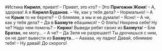 #Истина
**Кирилл**, привет! – Привет, это кто? – Это **Пригожин Женя**! – А, здорова! А я **Кирилл Буданов**. – Че, как у тебя дела? – Нормально! – А че **Крым** то не берете? – О бляяяяя, а мы и не думали! – Ясно! – А че, как у тебя дела? – Да в **Бахмуте** ебашимся! – О блять! Нихрена себе! Ну че? Надо чем помочь? – **Кирюх**! Выведи ребят своих из **Бахмута**! – Бля **Братан**, не могу... – А че? – Да Зеля не разрешает! Ты дрочишься с ним, он не дает вывести из **Бахмута**... – Аааааа, ну ладно! Давай, обнимаю тебя! – Ну давай! До скорого!
